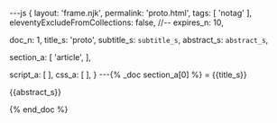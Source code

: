 ---js
{
  layout:    'frame.njk',
  permalink: 'proto.html',
  tags:      [ 'notag' ],
  eleventyExcludeFromCollections: false,
  //-- expires_n: 10,

  doc_n:      1,
  title_s:    'proto',
  subtitle_s: `subtitle_s`,
  abstract_s: `abstract_s`,

  section_a:
  [
    'article',
  ],

  script_a:
  [
  ],
  css_a:
  [
  ],
}
---{% _doc section_a[0] %}
= {{title_s}}

{{abstract_s}}

{% end_doc %}